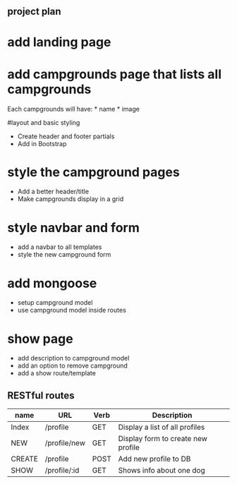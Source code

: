 project plan
------------    
# add landing page
# add campgrounds page that lists all campgrounds

Each campgrounds will have:
    * name
    * image

    
#layout and basic styling
* Create header and footer partials
* Add in Bootstrap

# style the campground pages
* Add a better header/title
* Make campgrounds display in a grid

# style navbar and form
* add a navbar to all templates
* style the new campground form

# add mongoose
* setup campground model
* use campground model inside routes

# show page
* add description to campground model
* add an option to remove campground
* add a show route/template

RESTful routes
--------------
name   | URL          |   Verb  |  Description
-------|--------------|---------|-------------------------------------
Index  | /profile     |   GET   |  Display a list of all profiles
NEW    | /profile/new |   GET   |  Display form to create new profile
CREATE | /profile     |   POST  |  Add new profile to DB
SHOW   | /profile/:id |   GET   |  Shows info about one dog


